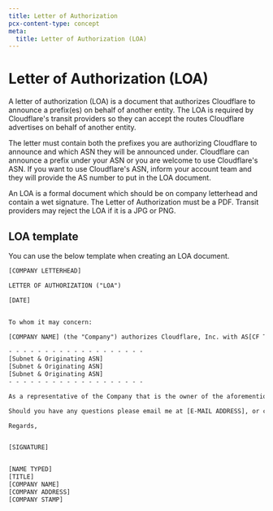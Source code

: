 ```yaml
---
title: Letter of Authorization
pcx-content-type: concept
meta:
  title: Letter of Authorization (LOA)
---
```


# Letter of Authorization (LOA)

A letter of authorization (LOA) is a document that authorizes Cloudflare to announce a prefix(es) on behalf of another entity. The LOA is required by Cloudflare's transit providers so they can accept the routes Cloudflare advertises on behalf of another entity.

The letter must contain both the prefixes you are authorizing Cloudflare to announce and which ASN they will be announced under. Cloudflare can announce a prefix under your ASN or you are welcome to use Cloudflare's ASN. If you want to use Cloudflare's ASN, inform your account team and they will provide the AS number to put in the LOA document.

<Aside type="note" header="Note">

An LOA is a formal document which should be on company letterhead and contain a wet signature. The Letter of Authorization must be a PDF. Transit providers may reject the LOA if it is a JPG or PNG.

</Aside>

## LOA template

You can use the below template when creating an LOA document.

```txt
[COMPANY LETTERHEAD]

LETTER OF AUTHORIZATION ("LOA")

[DATE]


To whom it may concern:

[COMPANY NAME] (the "Company") authorizes Cloudflare, Inc. with AS[CF TO PROVIDE] to advertise the following IP address blocks / originating ASNs:

- - - - - - - - - - - - - - - - - - -
[Subnet & Originating ASN]
[Subnet & Originating ASN]
[Subnet & Originating ASN]
- - - - - - - - - - - - - - - - - - -

As a representative of the Company that is the owner of the aforementioned IP address blocks / originating ASNs, I hereby declare that I am authorized to sign this LOA on the Company’s behalf.

Should you have any questions please email me at [E-MAIL ADDRESS], or call: [TELEPHONE NUMBER]

Regards,


[SIGNATURE]


[NAME TYPED]
[TITLE]
[COMPANY NAME]
[COMPANY ADDRESS]
[COMPANY STAMP]
```
